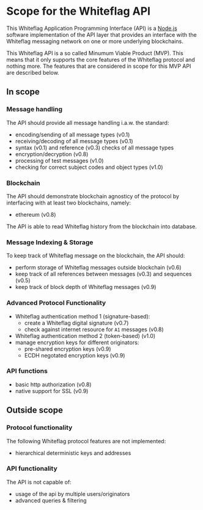 # Scope for the Whiteflag API

This Whiteflag Application Programming Interface (API) is a [Node.js](https://nodejs.org/en/about/)
software implementation of the API layer that provides an interface with the
Whiteflag messaging network on one or more underlying blockchains.

This Whiteflag API is a so called Minumum Viable Product (MVP). This means
that it only supports the core features of the Whiteflag protocol and
nothing more. The features that are considered in scope for this MVP API
are described below.

## In scope

### Message handling

The API should provide all message handling i.a.w. the standard:

* encoding/sending of all message types (v0.1)
* receiving/decoding of all message types (v0.1)
* syntax (v0.1) and reference (v0.3) checks of all message types
* encryption/decryption (v0.8)
* processing of test messages (v1.0)
* checking for correct subject codes and object types (v1.0)

### Blockchain

The API should demonstrate blockchain agnosticy of the protocol by
interfacing with at least two blockchains, namely:

* ethereum (v0.8)

The API is able to read Whiteflag history from the blockchain into database.

### Message Indexing & Storage

To keep track of Whiteflag message on the blockchain, the API should:

* perform storage of Whiteflag messages outside blockchain (v0.6)
* keep track of all references between messages (v0.3) and sequences (v0.5)
* keep track of block depth of Whiteflag messages (v0.9)

### Advanced Protocol Functionality

* Whiteflag authentication method 1 (signature-based):
  * create a Whiteflag digital signature (v0.7)
  * check against internet resource for `A1` messages (v0.8)
* Whiteflag authentication method 2 (token-based) (v1.0)
* manage encryption keys for different originators:
  * pre-shared encryption keys (v0.9)
  * ECDH negotated encryption keys (v0.9)

### API functions

* basic http authorization (v0.8)
* native support for SSL (v0.9)

## Outside scope

### Protocol functionality

The following Whiteflag protocol features are not implemented:

* hierarchical deterministic keys and addresses

### API functionality

The API is not capable of:

* usage of the api by multiple users/originators
* advanced queries & filtering
